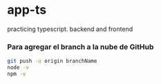 # app-ts
practicing typescript. backend and frontend


### Para agregar el branch a la nube de GitHub
```bash
git push -u origin branchName
node -v
npm -v
```